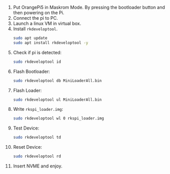 1. Put OrangePi5 in Maskrom Mode. By pressing the bootloader button and then powering on the Pi.
2. Connect the pi to PC.
3. Launch a linux VM in virtual box.
4. Install `rkdeveloptool`.
    ```bash
    sudo apt update
    sudo apt install rkdeveloptool -y
    ```
5. Check if pi is detected:
    ```bash
    sudo rkdeveloptool id
    ```
6. Flash Bootloader:
    ```bash
    sudo rkdeveloptool db MiniLoaderAll.bin
    ```
7. Flash Loader:
    ```bash
    sudo rkdeveloptool ul MiniLoaderAll.bin
    ```
8. Write `rkspi_loader.img`:
    ```bash
    sudo rkdeveloptool wl 0 rkspi_loader.img
    ```
9. Test Device:
    ```bash
    sudo rkdeveloptool td
    ```
10. Reset Device:
    ```bash
    sudo rkdeveloptool rd
    ```
11. Insert NVME and enjoy.